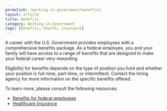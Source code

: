 ```yaml
---
permalink: /working-in-government/benefits/
layout: article
title: Benefits
category: Working-in-Government
tags: [benefits, health, insurance]
---
```


A career with the U.S. Government provides employees with a comprehensive benefits package. As a federal employee, you and your family will have access to a range of benefits that are designed to make your federal career very rewarding.

Eligibility for benefits depends on the type of position you hold and whether your position is full-time, part-time, or intermittent. Contact the hiring agency for more information on the specific benefits offered.

To learn more, please consult the following resources:

* [Benefits for federal employees](https://www.usa.gov/benefits-for-federal-employees "usa.gov")
* [Healthcare Insurance](https://www.opm.gov/healthcare-insurance/ "opm.gov")
